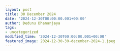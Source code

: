 ```yaml
---
layout: post
title: 30 December 2024
date: '2024-12-30T00:00:00.001+00:00'
author: Dedunu Dhananjaya
tags:
- uncategorized
modified_time: '2024-12-30T00:00:00.001+00:00'
featured_image: 2024-12-30-30-december-2024-1.jpeg
---
```


